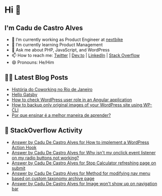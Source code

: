 # Hi 👋

## I'm Cadu de Castro Alves

- 🔭 I’m currently working as Product Engineer at [nextbike](https://nextbike.net)
- 🌱 I’m currently learning Product Management
- 💬 Ask me about PHP, JavaScript, and WordPress
- 📫 How to reach me: [Twitter](https://twitter.com/castroalves) | [Dev.to](https://dev.to/castroalves) | [LinkedIn](https://linkedin.com/in/cadudecastroalves) | [Stack Overflow](https://stackoverflow.com/users/3842526/cadu-de-castro-alves)
- 😄 Pronouns: He/Him

## ✍🏼 Latest Blog Posts
<!-- BLOG-POST-LIST:START -->
- [História do Coworking no Rio de Janeiro](https://medium.com/@castroalves/hist%C3%B3ria-do-coworking-no-rio-de-janeiro-83531f2158ec?source=rss-6bc8c8d65704------2)
- [Hello Gatsby](https://castroalves.dev/hello-gatsby)
- [How to check WordPress user role in an Angular application](https://castroalves.dev/how-to-check-word-press-user-role-in-an-angular-application)
- [How to backup only original images of your WordPress site using WP-CLI](https://castroalves.dev/how-to-backup-only-original-images-of-your-word-press-site-using-wp-cli)
- [Por que ensinar é a melhor maneira de aprender?](https://medium.com/@castroalves/por-que-ensinar-%C3%A9-a-melhor-maneira-de-aprender-ba81e4196d45?source=rss-6bc8c8d65704------2)
<!-- BLOG-POST-LIST:END -->

## 💬 StackOverflow Activity
<!-- STACKOVERFLOW:START -->
- [Answer by Cadu De Castro Alves for How to implement a WordPress Action Hook](https://stackoverflow.com/questions/61638829/how-to-implement-a-wordpress-action-hook/61640060#61640060)
- [Answer by Cadu De Castro Alves for Why isn't my onclick event listener on my radio buttons not working?](https://stackoverflow.com/questions/61639603/why-isnt-my-onclick-event-listener-on-my-radio-buttons-not-working/61639887#61639887)
- [Answer by Cadu De Castro Alves for Stop Calculator refreshing page on submit](https://stackoverflow.com/questions/61269149/stop-calculator-refreshing-page-on-submit/61270260#61270260)
- [Answer by Cadu De Castro Alves for Method for modifying nav menu based on custom taxonomy archive page](https://stackoverflow.com/questions/61254470/method-for-modifying-nav-menu-based-on-custom-taxonomy-archive-page/61255052#61255052)
- [Answer by Cadu De Castro Alves for Image won't show up on navigation bar](https://stackoverflow.com/questions/61235614/image-wont-show-up-on-navigation-bar/61235715#61235715)
<!-- STACKOVERFLOW:END -->
